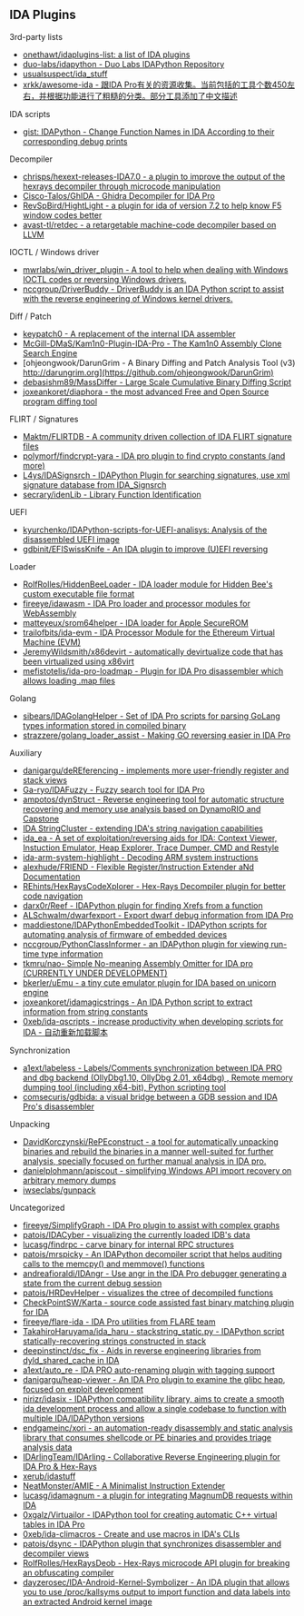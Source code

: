 ## IDA Plugins

3rd-party lists

* [onethawt/idaplugins-list: a list of IDA plugins](https://github.com/onethawt/idaplugins-list/blob/master/README.md)
* [duo-labs/idapython - Duo Labs IDAPython Repository](https://github.com/duo-labs/idapython)
* [usualsuspect/ida_stuff](https://github.com/usualsuspect/ida_stuff)
* [xrkk/awesome-ida - 跟IDA Pro有关的资源收集。当前包括的工具个数450左右，并根据功能进行了粗糙的分类。部分工具添加了中文描述](https://github.com/xrkk/awesome-ida)

IDA scripts

* [gist: IDAPython - Change Function Names in IDA According to their corresponding debug prints](https://gist.github.com/0xgalz/cce0bfead8458226faddad6dd7f88350)

Decompiler

* [chrisps/hexext-releases-IDA7.0 - a plugin to improve the output of the hexrays decompiler through microcode manipulation](https://github.com/chrisps/hexext-releases-IDA7.0)
* [Cisco-Talos/GhIDA - Ghidra Decompiler for IDA Pro](https://github.com/Cisco-Talos/GhIDA)
* [RevSpBird/HightLight - a plugin for ida of version 7.2 to help know F5 window codes better](https://github.com/RevSpBird/HightLight)
* [avast-tl/retdec - a retargetable machine-code decompiler based on LLVM](https://github.com/avast-tl/retdec)

IOCTL / Windows driver

* [mwrlabs/win_driver_plugin - A tool to help when dealing with Windows IOCTL codes or reversing Windows drivers.](https://github.com/mwrlabs/win_driver_plugin)
* [nccgroup/DriverBuddy - DriverBuddy is an IDA Python script to assist with the reverse engineering of Windows kernel drivers.](https://www.nccgroup.trust/uk/about-us/newsroom-and-events/blogs/2016/november/driverbuddy-tool-release/)

Diff / Patch

* [keypatch0 - A replacement of the internal IDA assembler](http://www.keystone-engine.org/keypatch0)
* [McGill-DMaS/Kam1n0-Plugin-IDA-Pro - The Kam1n0 Assembly Clone Search Engine](https://www.whitehatters.academy/diffing-with-kam1n0/)
* [ohjeongwook/DarunGrim - A Binary Diffing and Patch Analysis Tool (v3) http://darungrim.org](https://github.com/ohjeongwook/DarunGrim)
* [debasishm89/MassDiffer - Large Scale Cumulative Binary Diffing Script](https://github.com/debasishm89/MassDiffer)
* [joxeankoret/diaphora - the most advanced Free and Open Source program diffing tool](https://github.com/joxeankoret/diaphora)

FLIRT / Signatures

* [Maktm/FLIRTDB - A community driven collection of IDA FLIRT signature files](https://github.com/Maktm/FLIRTDB)
* [polymorf/findcrypt-yara - IDA pro plugin to find crypto constants (and more)](https://github.com/polymorf/findcrypt-yara)
* [L4ys/IDASignsrch - IDAPython Plugin for searching signatures, use xml signature database from IDA_Signsrch](https://github.com/L4ys/IDASignsrch)
* [secrary/idenLib - Library Function Identification](https://github.com/secrary/idenLib)

UEFI 

* [kyurchenko/IDAPython-scripts-for-UEFI-analisys: Analysis of the disassembled UEFI image](https://github.com/kyurchenko/IDAPython-scripts-for-UEFI-analisys)
* [gdbinit/EFISwissKnife - An IDA plugin to improve (U)EFI reversing](https://reverse.put.as/2017/06/13/efi-swiss-knife-an-ida-plugin-to-improve-uefi-reversing/)

Loader

* [RolfRolles/HiddenBeeLoader - IDA loader module for Hidden Bee's custom executable file format](https://github.com/RolfRolles/HiddenBeeLoader)
* [fireeye/idawasm - IDA Pro loader and processor modules for WebAssembly](https://github.com/fireeye/idawasm)
* [matteyeux/srom64helper - IDA loader for Apple SecureROM](https://github.com/matteyeux/srom64helper)
* [trailofbits/ida-evm - IDA Processor Module for the Ethereum Virtual Machine (EVM)](https://github.com/trailofbits/ida-evm)
* [JeremyWildsmith/x86devirt - automatically devirtualize code that has been virtualized using x86virt](https://github.com/JeremyWildsmith/x86devirt)
* [mefistotelis/ida-pro-loadmap - Plugin for IDA Pro disassembler which allows loading .map files](https://github.com/mefistotelis/ida-pro-loadmap)

Golang

* [sibears/IDAGolangHelper - Set of IDA Pro scripts for parsing GoLang types information stored in compiled binary](https://github.com/sibears/IDAGolangHelper)
* [strazzere/golang_loader_assist - Making GO reversing easier in IDA Pro](https://github.com/strazzere/golang_loader_assist)

Auxiliary

* [danigargu/deREferencing - implements more user-friendly register and stack views](https://github.com/danigargu/deREferencing)
* [Ga-ryo/IDAFuzzy - Fuzzy search tool for IDA Pro](https://github.com/Ga-ryo/IDAFuzzy)
* [ampotos/dynStruct - Reverse engineering tool for automatic structure recovering and memory use analysis based on DynamoRIO and Capstone](https://github.com/ampotos/dynStruct)
* [IDA StringCluster - extending IDA's string navigation capabilities](https://github.com/Comsecuris/ida_strcluster)
* [ida_ea - A set of exploitation/reversing aids for IDA: Context Viewer, Instuction Emulator, Heap Explorer, Trace Dumper, CMD and Restyle](https://github.com/1111joe1111/ida_ea)
* [ida-arm-system-highlight - Decoding ARM system instructions](https://github.com/gdelugre/ida-arm-system-highlight)
* [alexhude/FRIEND - Flexible Register/Instruction Extender aNd Documentation](https://github.com/alexhude/FRIEND)
* [REhints/HexRaysCodeXplorer - Hex-Rays Decompiler plugin for better code navigation](https://github.com/REhints/HexRaysCodeXplorer)
* [darx0r/Reef - IDAPython plugin for finding Xrefs from a function](https://github.com/darx0r/Reef)
* [ALSchwalm/dwarfexport - Export dwarf debug information from IDA Pro](https://github.com/ALSchwalm/dwarfexport)
* [maddiestone/IDAPythonEmbeddedToolkit - IDAPython scripts for automating analysis of firmware of embedded devices](https://github.com/maddiestone/IDAPythonEmbeddedToolkit)
* [nccgroup/PythonClassInformer - an IDAPython plugin for viewing run-time type information](https://github.com/nccgroup/PythonClassInformer)
* [tkmru/nao- Simple No-meaning Assembly Omitter for IDA pro (CURRENTLY UNDER DEVELOPMENT)](https://github.com/tkmru/nao)
* [bkerler/uEmu - a tiny cute emulator plugin for IDA based on unicorn engine](https://github.com/bkerler/uEmu)
* [joxeankoret/idamagicstrings - An IDA Python script to extract information from string constants](https://github.com/joxeankoret/idamagicstrings)
* [0xeb/ida-qscripts - increase productivity when developing scripts for IDA - 自动重新加载脚本](https://github.com/0xeb/ida-qscripts)

Synchronization

* [a1ext/labeless - Labels/Comments synchronization between IDA PRO and dbg backend (OllyDbg1.10, OllyDbg 2.01, x64dbg) , Remote memory dumping tool (including x64-bit), Python scripting tool](https://github.com/a1ext/labeless)
* [comsecuris/gdbida: a visual bridge between a GDB session and IDA Pro's disassembler](https://github.com/comsecuris/gdbida)

Unpacking

* [DavidKorczynski/RePEconstruct - a tool for automatically unpacking binaries and rebuild the binaries in a manner well-suited for further analysis, specially focused on further manual analysis in IDA pro.](https://github.com/DavidKorczynski/RePEconstruct)
* [danielplohmann/apiscout - simplifying Windows API import recovery on arbitrary memory dumps](https://github.com/danielplohmann/apiscout)
* [iwseclabs/gunpack](https://bitbucket.org/iwseclabs/gunpack)

Uncategorized

* [fireeye/SimplifyGraph - IDA Pro plugin to assist with complex graphs](https://github.com/fireeye/SimplifyGraph)
* [patois/IDACyber - visualizing the currently loaded IDB's data](https://github.com/patois/IDACyber)
* [lucasg/findrpc - carve binary for internal RPC structures](https://github.com/lucasg/findrpc)
* [patois/mrspicky - An IDAPython decompiler script that helps auditing calls to the memcpy() and memmove() functions](https://github.com/patois/mrspicky)
* [andreafioraldi/IDAngr - Use angr in the IDA Pro debugger generating a state from the current debug session](https://github.com/andreafioraldi/IDAngr)
* [patois/HRDevHelper - visualizes the ctree of decompiled functions](https://github.com/patois/HRDevHelper)
* [CheckPointSW/Karta - source code assisted fast binary matching plugin for IDA](https://github.com/CheckPointSW/Karta)
* [fireeye/flare-ida - IDA Pro utilities from FLARE team](https://github.com/fireeye/flare-ida)
* [TakahiroHaruyama/ida_haru - stackstring_static.py - IDAPython script statically-recovering strings constructed in stack](https://github.com/TakahiroHaruyama/ida_haru/tree/master/stackstring_static)
* [deepinstinct/dsc_fix - Aids in reverse engineering libraries from dyld_shared_cache in IDA](https://github.com/deepinstinct/dsc_fix)
* [a1ext/auto_re - IDA PRO auto-renaming plugin with tagging support](https://github.com/a1ext/auto_re)
* [danigargu/heap-viewer - An IDA Pro plugin to examine the glibc heap, focused on exploit development](https://github.com/danigargu/heap-viewer)
* [nirizr/idasix - IDAPython compatibility library, aims to create a smooth ida development process and allow a single codebase to function with multiple IDA/IDAPython versions](https://github.com/nirizr/idasix)
* [endgameinc/xori - an automation-ready disassembly and static analysis library that consumes shellcode or PE binaries and provides triage analysis data](https://github.com/endgameinc/xori)
* [IDArlingTeam/IDArling - Collaborative Reverse Engineering plugin for IDA Pro & Hex-Rays](https://github.com/IDArlingTeam/IDArling/)
* [xerub/idastuff](https://github.com/xerub/idastuff)
* [NeatMonster/AMIE - A Minimalist Instruction Extender](https://github.com/NeatMonster/AMIE)
* [lucasg/idamagnum - a plugin for integrating MagnumDB requests within IDA](https://github.com/lucasg/idamagnum)
* [0xgalz/Virtuailor - IDAPython tool for creating automatic C++ virtual tables in IDA Pro](https://github.com/0xgalz/Virtuailor)
* [0xeb/ida-climacros - Create and use macros in IDA's CLIs](https://github.com/0xeb/ida-climacros)
* [patois/dsync - IDAPython plugin that synchronizes disassembler and decompiler views](https://github.com/patois/dsync)
* [RolfRolles/HexRaysDeob - Hex-Rays microcode API plugin for breaking an obfuscating compiler](https://github.com/RolfRolles/HexRaysDeob)
* [dayzerosec/IDA-Android-Kernel-Symbolizer - An IDA plugin that allows you to use /proc/kallsyms output to import function and data labels into an extracted Android kernel image](https://github.com/dayzerosec/IDA-Android-Kernel-Symbolizer)


